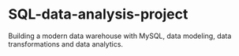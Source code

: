 # SQL-data-analysis-project
Building a modern data warehouse with MySQL, data modeling, data transformations and data analytics.
